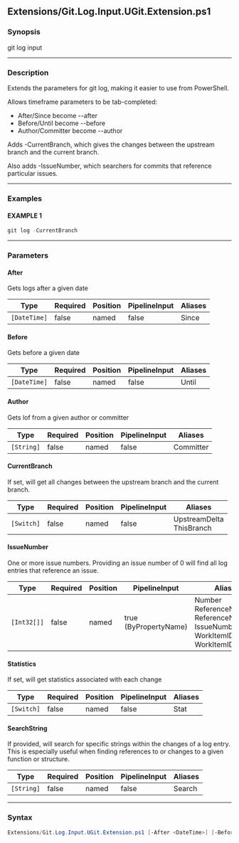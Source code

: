 Extensions/Git.Log.Input.UGit.Extension.ps1
-------------------------------------------




### Synopsis
git log input



---


### Description

Extends the parameters for git log, making it easier to use from PowerShell.

Allows timeframe parameters to be tab-completed:
* After/Since become --after
* Before/Until become --before
* Author/Committer become --author

Adds -CurrentBranch, which gives the changes between the upstream branch and the current branch.

Also adds -IssueNumber, which searchers for commits that reference particular issues.



---


### Examples
#### EXAMPLE 1
```PowerShell
git log -CurrentBranch
```



---


### Parameters
#### **After**

Gets logs after a given date






|Type        |Required|Position|PipelineInput|Aliases|
|------------|--------|--------|-------------|-------|
|`[DateTime]`|false   |named   |false        |Since  |



#### **Before**

Gets before a given date






|Type        |Required|Position|PipelineInput|Aliases|
|------------|--------|--------|-------------|-------|
|`[DateTime]`|false   |named   |false        |Until  |



#### **Author**

Gets lof from a given author or committer






|Type      |Required|Position|PipelineInput|Aliases  |
|----------|--------|--------|-------------|---------|
|`[String]`|false   |named   |false        |Committer|



#### **CurrentBranch**

If set, will get all changes between the upstream branch and the current branch.






|Type      |Required|Position|PipelineInput|Aliases                     |
|----------|--------|--------|-------------|----------------------------|
|`[Switch]`|false   |named   |false        |UpstreamDelta<br/>ThisBranch|



#### **IssueNumber**

One or more issue numbers.  Providing an issue number of 0 will find all log entries that reference an issue.






|Type       |Required|Position|PipelineInput        |Aliases                                                                                        |
|-----------|--------|--------|---------------------|-----------------------------------------------------------------------------------------------|
|`[Int32[]]`|false   |named   |true (ByPropertyName)|Number<br/>ReferenceNumbers<br/>ReferenceNumber<br/>IssueNumbers<br/>WorkItemID<br/>WorkItemIDs|



#### **Statistics**

If set, will get statistics associated with each change






|Type      |Required|Position|PipelineInput|Aliases|
|----------|--------|--------|-------------|-------|
|`[Switch]`|false   |named   |false        |Stat   |



#### **SearchString**

If provided, will search for specific strings within the changes of a log entry.
This is especially useful when finding references to or changes to a given function or structure.






|Type      |Required|Position|PipelineInput|Aliases|
|----------|--------|--------|-------------|-------|
|`[String]`|false   |named   |false        |Search |





---


### Syntax
```PowerShell
Extensions/Git.Log.Input.UGit.Extension.ps1 [-After <DateTime>] [-Before <DateTime>] [-Author <String>] [-CurrentBranch] [-IssueNumber <Int32[]>] [-Statistics] [-SearchString <String>] [<CommonParameters>]
```
